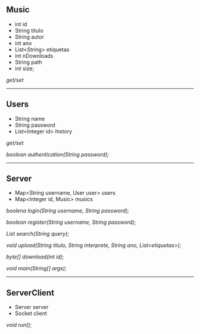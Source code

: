 ## Music

* int id
* String titulo
* String autor
* int ano
* List\<String> etiquetas
* int nDownloads
* String path
* int size;

*get/set*

---

## Users
* String name
* String password
* List\<Integer id> history

*get/set*

*boolean authentication(String password);*

---

## Server

* Map\<String username, User user> users
* Map\<Integer id, Music> musics

*boolena login(String username, String password);*

*boolean register(String username, String password);*

*List<Music> search(String query);*

*void upload(String titulo, String interprete, String ano, List\<etiquetas>);*

*byte[] download(int id);*

*void main(String[] args);*

---

## ServerClient

* Server server
* Socket client

*void run();*